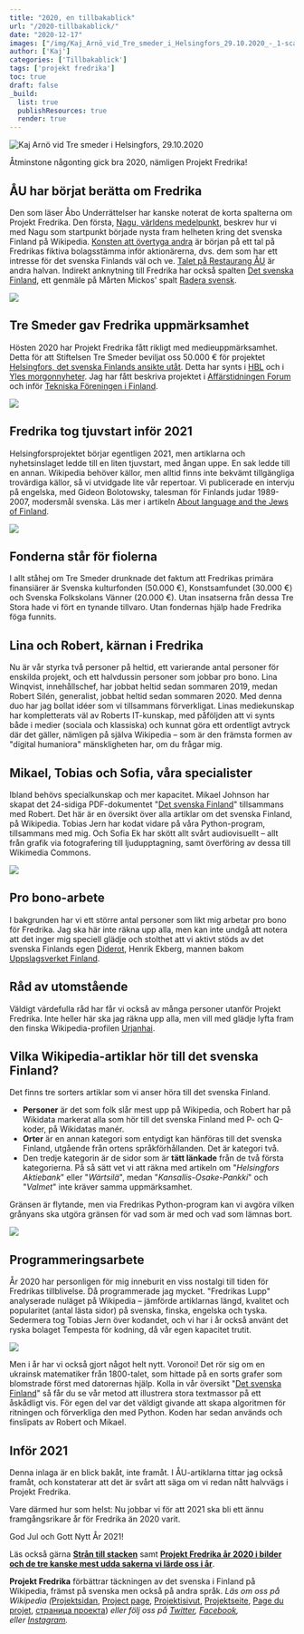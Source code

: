 ```yaml
---
title: "2020, en tillbakablick"
url: "/2020-tillbakablick/"
date: "2020-12-17"
images: ["/img/Kaj_Arnö_vid_Tre_smeder_i_Helsingfors_29.10.2020_-_1-scaled.jpg"]
author: ['Kaj']
categories: ['Tillbakablick']
tags: ['projekt fredrika']
toc: true
draft: false
_build:
  list: true
  publishResources: true
  render: true
---
```


![Kaj Arnö vid Tre smeder i Helsingfors, 29.10.2020](/img/Kaj_Arnö_vid_Tre_smeder_i_Helsingfors_29.10.2020_-_1-scaled.jpg)


Åtminstone någonting gick bra 2020, nämligen Projekt Fredrika!

## ÅU har börjat berätta om Fredrika

Den som läser Åbo Underrättelser har kanske noterat de korta spalterna om Projekt Fredrika. Den första, [Nagu, världens medelpunkt](https://abounderrattelser.fi/nagu-varldens-medelpunkt/), beskrev hur vi med Nagu som startpunkt började nysta fram helheten kring det svenska Finland på Wikipedia. [Konsten att övertyga andra](https://abounderrattelser.fi/konsten-att-overtyga-andra/) är början på ett tal på Fredrikas fiktiva bolagsstämma inför aktionärerna, dvs. dem som har ett intresse för det svenska Finlands väl och ve. [Talet på Restaurang ÅU](https://abounderrattelser.fi/talet-pa-restaurang-au/) är andra halvan. Indirekt anknytning till Fredrika har också spalten [Det svenska Finland](https://abounderrattelser.fi/det-svenska-finland/), ett genmäle på Mårten Mickos' spalt [Radera svensk](https://abounderrattelser.fi/radera-svensk/). 

![](/2020/12/au-del-2-1024x723.png)

## Tre Smeder gav Fredrika uppmärksamhet

Hösten 2020 har Projekt Fredrika fått rikligt med medieuppmärksamhet. Detta för att Stiftelsen Tre Smeder beviljat oss 50.000 € för projektet [Helsingfors, det svenska Finlands ansikte utåt](https://projektfredrika.fi/tre-smeder/). Detta har synts i [HBL](https://www.hbl.fi/artikel/kaj-arno-soker-svenskkunniga-ambassadorer/) och i [Yles morgonnyheter](https://arenan.yle.fi/audio/1-50672696). Jag har fått beskriva projektet i [Affärstidningen Forum](https://www.forummag.fi/det-svenska-helsingfors) och inför [Tekniska Föreningen i Finland](https://www.hbl.fi/artikel/hbl-kronika-samlade-filosofieingenjorer-ja-vi-finns-faktiskt/).

![](/2020/12/forum-2020-11-913x1024.png)

## Fredrika tog tjuvstart inför 2021

Helsingforsprojektet börjar egentligen 2021, men artiklarna och nyhetsinslaget ledde till en liten tjuvstart, med ångan uppe. En sak ledde till en annan. Wikipedia behöver källor, men alltid finns inte bekvämt tillgängliga trovärdiga källor, så vi utvidgade lite vår repertoar. Vi publicerade en intervju på engelska, med Gideon Bolotowsky, talesman för Finlands judar 1989-2007, modersmål svenska. Läs mer i artikeln [About language and the Jews of Finland](https://projektfredrika.fi/de-linguis-iudaeorum-finlandiae/).

![](/2020/12/husis-2020-11-1024x890.png)

## Fonderna står för fiolerna

I allt ståhej om Tre Smeder drunknade det faktum att Fredrikas primära finansiärer är Svenska kulturfonden (50.000 €), Konstsamfundet (30.000 €) och Svenska Folkskolans Vänner (20.000 €). Utan insatserna från dessa Tre Stora hade vi fört en tynande tillvaro. Utan fondernas hjälp hade Fredrika föga funnits.

## Lina och Robert, kärnan i Fredrika

Nu är vår styrka två personer på heltid, ett varierande antal personer för enskilda projekt, och ett halvdussin personer som jobbar pro bono. Lina Winqvist, innehållschef, har jobbat heltid sedan sommaren 2019, medan Robert Silén, generalist, jobbat heltid sedan sommaren 2020. Med denna duo har jag bollat idéer som vi tillsammans förverkligat. Linas mediekunskap har kompletterats väl av Roberts IT-kunskap, med påföljden att vi synts både i medier (sociala och klassiska) och kunnat göra ett ordentligt avtryck där det gäller, nämligen på själva Wikipedia – som är den främsta formen av "digital humaniora" mänskligheten har, om du frågar mig. 

## Mikael, Tobias och Sofia, våra specialister

Ibland behövs specialkunskap och mer kapacitet. Mikael Johnson har skapat det 24-sidiga PDF-dokumentet "[Det svenska Finland](http://www.projektfredrika.fi/Det_svenska_Finland_pa_Wikipedia_2020-11.pdf)" tillsammans med Robert. Det här är en översikt över alla artiklar om det svenska Finland, på Wikipedia. Tobias Jern har kodat vidare på våra Python-program, tillsammans med mig. Och Sofia Ek har skött allt svårt audiovisuellt – allt från grafik via fotografering till ljudupptagning, samt överföring av dessa till Wikimedia Commons.

![](/2020/12/PF2020_Fram-724x1024.png)

## Pro bono-arbete

I bakgrunden har vi ett större antal personer som likt mig arbetar pro bono för Fredrika. Jag ska här inte räkna upp alla, men kan inte undgå att notera att det inger mig speciell glädje och stolthet att vi aktivt stöds av det svenska Finlands egen [Diderot](https://sv.wikipedia.org/wiki/Denis_Diderot), Henrik Ekberg, mannen bakom [Uppslagsverket Finland](https://sv.wikipedia.org/wiki/Uppslagsverket_Finland).

## Råd av utomstående

Väldigt värdefulla råd har får vi också av många personer utanför Projekt Fredrika. Inte heller här ska jag räkna upp alla, men vill med glädje lyfta fram den finska Wikipedia-profilen [Urjanhai](https://fi.wikipedia.org/wiki/K%C3%A4ytt%C3%A4j%C3%A4:Urjanhai).

## Vilka Wikipedia-artiklar hör till det svenska Finland?

Det finns tre sorters artiklar som vi anser höra till det svenska Finland. 

*   **Personer** är det som folk slår mest upp på Wikipedia, och Robert har på Wikidata markerat alla som hör till det svenska Finland med P- och Q-koder, på Wikidatas manér. 
*   **Orter** är en annan kategori som entydigt kan hänföras till det svenska Finland, utgående från ortens språkförhållanden. Det är kategori två. 
*   Den tredje kategorin är de sidor som är **tätt länkade** från de två första kategorierna. På så sätt vet vi att räkna med artikeln om "_Helsingfors Aktiebank_" eller "_Wärtsilä_", medan "_Kansallis-Osake-Pankki_" och "_Valmet_" inte kräver samma uppmärksamhet. 

Gränsen är flytande, men via Fredrikas Python-program kan vi avgöra vilken grånyans ska utgöra gränsen för vad som är med och vad som lämnas bort. 

![](/2020/12/voronoi-1-1024x904.png)

## Programmeringsarbete

År 2020 har personligen för mig inneburit en viss nostalgi till tiden för Fredrikas tillblivelse. Då programmerade jag mycket. "Fredrikas Lupp" analyserade nuläget på Wikipedia – jämförde artiklarnas längd, kvalitet och popularitet (antal lästa sidor) på svenska, finska, engelska och tyska. Sedermera tog Tobias Jern över kodandet, och vi har i år också använt det ryska bolaget Tempesta för kodning, då vår egen kapacitet trutit.

![](/2020/12/tabell-2-1024x726.png)

Men i år har vi också gjort något helt nytt. Voronoi! Det rör sig om en ukrainsk matematiker från 1800-talet, som hittade på en sorts grafer som blomstrade först med datorernas hjälp. Kolla in vår översikt "[Det svenska Finland](http://www.projektfredrika.fi/Det_svenska_Finland_pa_Wikipedia_2020-11.pdf)" så får du se vår metod att illustrera stora textmassor på ett åskådligt vis. För egen del var det väldigt givande att skapa algoritmen för ritningen och förverkliga den med Python. Koden har sedan används och finslipats av Robert och Mikael.

## Inför 2021

Denna inlaga är en blick bakåt, inte framåt. I ÅU-artiklarna tittar jag också framåt, och konstaterar att det är svårt att säga om vi redan nått halvvägs i Projekt Fredrika. 

Vare därmed hur som helst: Nu jobbar vi för att 2021 ska bli ett ännu framgångsrikare år för Fredrika än 2020 varit.

God Jul och Gott Nytt År 2021!

Läs också gärna [**Strån till stacken**](https://projektfredrika.fi/stran-till-stacken/) samt **[Projekt Fredrika år 2020 i bilder och de tre kanske mest udda sakerna vi lärde oss i år](https://projektfredrika.fi/projekt-fredrika-ar-2020-bilder-och-udda-fakta/)**.

**Projekt Fredrika** förbättrar täckningen av det svenska i Finland på Wikipedia, främst på svenska men också på andra språk. _Läs om oss på Wikipedia (_[Projektsidan](https://sv.wikipedia.org/wiki/Wikipedia:Projekt_Fredrika), [Project page](https://en.wikipedia.org/wiki/Wikipedia:Projekt_Fredrika), [Projektisivut](https://fi.wikipedia.org/wiki/Wikipedia:Projekt_Fredrika), [Projektseite](https://de.wikipedia.org/wiki/Wikipedia:Projekt_Fredrika), [Page du projet](https://fr.wikipedia.org/wiki/Wikipedia:Projekt_Fredrika), [страница проекта](https://ru.wikipedia.org/wiki/Wikipedia:Projekt_Fredrika)) _eller följ oss på [Twitter](https://twitter.com/projektfredrika), [Facebook](https://www.facebook.com/projektfredrika/), eller [Instagram](http://instagram.com/projektfredrika)._